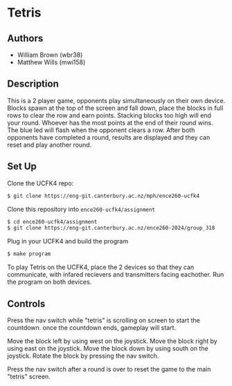 # Tetris

## Authors
- William Brown (wbr38)
- Matthew Wills (mwi158)

## Description
This is a 2 player game, opponents play simultaneously on their own device. Blocks spawn at the top of the screen and fall down, place the blocks in full rows to clear the row and earn points. Stacking blocks too high will end your round. Whoever has the most points at the end of their round wins. The blue led will flash when the opponent clears a row. After both opponents have completed a round, results are displayed and they can reset and play another round.

## Set Up
Clone the UCFK4 repo:
```bash
$ git clone https://eng-git.canterbury.ac.nz/mph/ence260-ucfk4
``` 

Clone this repository into `ence260-ucfk4/assignment`
```bash
$ cd ence260-ucfk4/assignment
$ git clone https://eng-git.canterbury.ac.nz/ence260-2024/group_318
```

Plug in your UCFK4 and build the program
```bash
$ make program
```

To play Tetris on the UCFK4, place the 2 devices so that they can communicate, with infared recievers and transmitters facing eachother. Run the program on both devices.

## Controls
Press the nav switch while "tetris" is scrolling on screen to start the countdown. once the countdown ends, gameplay will start.

Move the block left by using west on the joystick.
Move the block right by using east on the joystick.
Move the block down by using south on the joystick.
Rotate the block by pressing the nav switch.

Press the nav switch after a round is over to reset the game to the main "tetris" screen.